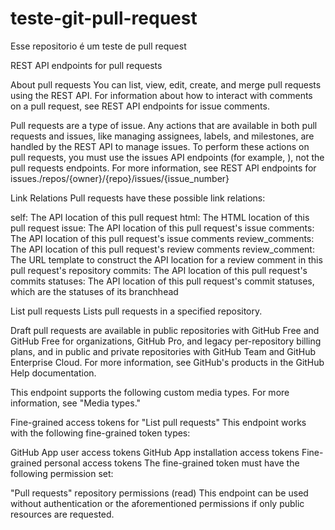 # teste-git-pull-request
Esse repositorio é um teste de pull request

REST API endpoints for pull requests

About pull requests
You can list, view, edit, create, and merge pull requests using the REST API. For information about how to interact with comments on a pull request, see REST API endpoints for issue comments.

Pull requests are a type of issue. Any actions that are available in both pull requests and issues, like managing assignees, labels, and milestones, are handled by the REST API to manage issues. To perform these actions on pull requests, you must use the issues API endpoints (for example, ), not the pull requests endpoints. For more information, see REST API endpoints for issues./repos/{owner}/{repo}/issues/{issue_number}

Link Relations
Pull requests have these possible link relations:

self: The API location of this pull request
html: The HTML location of this pull request
issue: The API location of this pull request's issue
comments: The API location of this pull request's issue comments
review_comments: The API location of this pull request's review comments
review_comment: The URL template to construct the API location for a review comment in this pull request's repository
commits: The API location of this pull request's commits
statuses: The API location of this pull request's commit statuses, which are the statuses of its branchhead

List pull requests
Lists pull requests in a specified repository.

Draft pull requests are available in public repositories with GitHub Free and GitHub Free for organizations, GitHub Pro, and legacy per-repository billing plans, and in public and private repositories with GitHub Team and GitHub Enterprise Cloud. For more information, see GitHub's products in the GitHub Help documentation.

This endpoint supports the following custom media types. For more information, see "Media types."

Fine-grained access tokens for "List pull requests"
This endpoint works with the following fine-grained token types:

GitHub App user access tokens
GitHub App installation access tokens
Fine-grained personal access tokens
The fine-grained token must have the following permission set:

"Pull requests" repository permissions (read)
This endpoint can be used without authentication or the aforementioned permissions if only public resources are requested.
